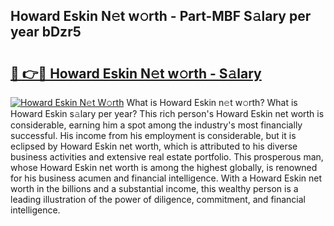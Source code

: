 ## Howard Eskin N𝚎t w𝚘rth - Part-MBF S𝚊lary per year bDzr5

# <h2><a href="http://gc01ykr.nevu.top/?p=Howard+Eskin">🔗 👉🔴 Howard Eskin N𝚎t w𝚘rth - S𝚊lary</a></h2>

[![Howard Eskin N𝚎t W𝚘rth](https://i.imgur.com/Oavwk0R.jpeg)](http://gc01ykr.nevu.top/?p=Howard+Eskin)
What is Howard Eskin n𝚎t w𝚘rth? What is Howard Eskin s𝚊lary per year?
This rich person's Howard Eskin net worth is considerable, earning him a spot among the industry's most financially successful. His income from his employment is considerable, but it is eclipsed by Howard Eskin net worth, which is attributed to his diverse business activities and extensive real estate portfolio. This prosperous man, whose Howard Eskin net worth is among the highest globally, is renowned for his business acumen and financial intelligence. With a Howard Eskin net worth in the billions and a substantial income, this wealthy person is a leading illustration of the power of diligence, commitment, and financial intelligence.
